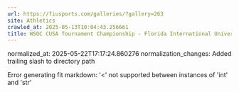 ```yaml
---
url: https://fiusports.com/galleries/?gallery=263
site: Athletics
crawled_at: 2025-05-13T10:04:43.256661
title: WSOC CUSA Tournament Championship - Florida International University
---
```

normalized_at: 2025-05-22T17:17:24.860276
normalization_changes: Added trailing slash to directory path

Error generating fit markdown: '<' not supported between instances of 'int' and 'str'